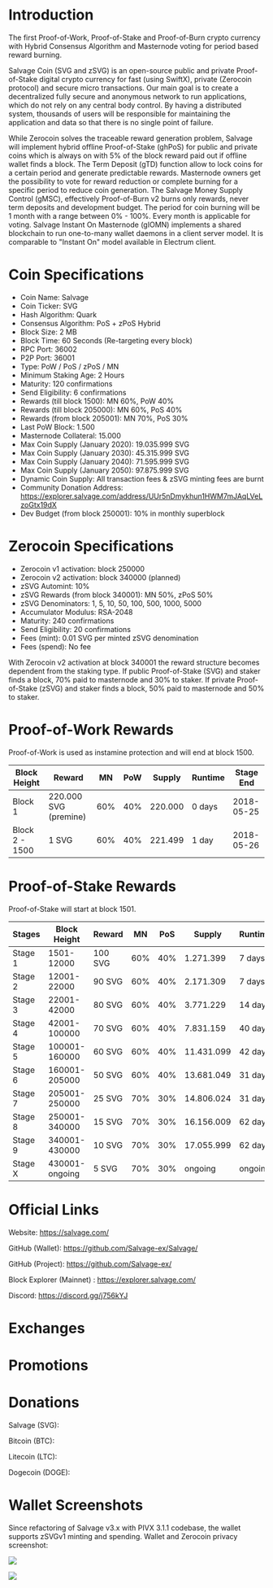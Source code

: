 # Introduction

The first Proof-of-Work, Proof-of-Stake and Proof-of-Burn crypto currency with
Hybrid Consensus Algorithm and Masternode voting for period based reward
burning.

Salvage Coin (SVG and zSVG) is an open-source public and private
Proof-of-Stake digital crypto currency for fast (using SwiftX), private
(Zerocoin protocol) and secure micro transactions. Our main goal is to create a
decentralized fully secure and anonymous network to run applications, which do
not rely on any central body control. By having a distributed system, thousands
of users will be responsible for maintaining the application and data so that
there is no single point of failure.

While Zerocoin solves the traceable reward generation problem, Salvage will
implement hybrid offline Proof-of-Stake (ghPoS) for public and private coins
which is always on with 5% of the block reward paid out if offline wallet finds
a block. The Term Deposit (gTD) function allow to lock coins for a certain
period and generate predictable rewards. Masternode owners get the possibility
to vote for reward reduction or complete burning for a specific period to
reduce coin generation. The Salvage Money Supply Control (gMSC), effectively
Proof-of-Burn v2 burns only rewards, never term deposits and development
budget. The period for coin burning will be 1 month with a range between 0% -
100%. Every month is applicable for voting. Salvage Instant On Masternode
(gIOMN) implements a shared blockchain to run one-to-many wallet daemons in a
client server model. It is comparable to "Instant On" model available in
Electrum client.

# Coin Specifications

* Coin Name: Salvage
* Coin Ticker: SVG
* Hash Algorithm: Quark
* Consensus Algorithm: PoS + zPoS Hybrid
* Block Size: 2 MB
* Block Time: 60 Seconds (Re-targeting every block)
* RPC Port: 36002
* P2P Port: 36001
* Type: PoW / PoS / zPoS / MN
* Minimum Staking Age: 2 Hours
* Maturity: 120 confirmations
* Send Eligibility: 6 confirmations
* Rewards (till block 1500): MN 60%, PoW 40%
* Rewards (till block 205000): MN 60%, PoS 40%
* Rewards (from block 205001): MN 70%, PoS 30%
* Last PoW Block: 1.500
* Masternode Collateral: 15.000
* Max Coin Supply (January 2020): 19.035.999 SVG
* Max Coin Supply (January 2030): 45.315.999 SVG
* Max Coin Supply (January 2040): 71.595.999 SVG
* Max Coin Supply (January 2050): 97.875.999 SVG
* Dynamic Coin Supply: All transaction fees & zSVG minting fees are burnt
* Community Donation Address: https://explorer.salvage.com/address/UUr5nDmykhun1HWM7mJAqLVeLzoGtx19dX
* Dev Budget (from block 250001): 10% in monthly superblock

# Zerocoin Specifications

* Zerocoin v1 activation: block 250000
* Zerocoin v2 activation: block 340000 (planned)
* zSVG Automint: 10%
* zSVG Rewards (from block 340001): MN 50%, zPoS 50%
* zSVG Denominators: 1, 5, 10, 50, 100, 500, 1000, 5000
* Accumulator Modulus: RSA-2048
* Maturity: 240 confirmations
* Send Eligibility: 20 confirmations
* Fees (mint): 0.01 SVG per minted zSVG denomination
* Fees (spend): No fee

With Zerocoin v2 activation at block 340001 the reward structure becomes
dependent from the staking type. If public Proof-of-Stake (SVG) and staker
finds a block, 70% paid to masternode and 30% to staker. If private
Proof-of-Stake (zSVG) and staker finds a block, 50% paid to masternode and 50%
to staker.

# Proof-of-Work Rewards

Proof-of-Work is used as instamine protection and will end at block 1500.

Block Height   | Reward                | MN  | PoW | Supply  | Runtime | Stage End
---------------|-----------------------|-----|-----|---------|---------|-----------
Block 1        | 220.000 SVG (premine) | 60% | 40% | 220.000 | 0 days  | 2018-05-25
Block 2 - 1500 |       1 SVG           | 60% | 40% | 221.499 | 1 day   | 2018-05-26

# Proof-of-Stake Rewards

Proof-of-Stake will start at block 1501.

Stages  | Block Height    | Reward  | MN  | PoS | Supply     | Runtime | Stage End
--------|-----------------|---------|-----|-----|------------|---------|-----------
Stage 1 |      1501-12000 | 100 SVG | 60% | 40% |  1.271.399 |  7 days | 2018-06-02
Stage 2 |     12001-22000 |  90 SVG | 60% | 40% |  2.171.309 |  7 days | 2018-06-09
Stage 3 |     22001-42000 |  80 SVG | 60% | 40% |  3.771.229 | 14 days | 2018-06-23
Stage 4 |    42001-100000 |  70 SVG | 60% | 40% |  7.831.159 | 40 days | 2018-08-02
Stage 5 |   100001-160000 |  60 SVG | 60% | 40% | 11.431.099 | 42 days | 2018-09-13
Stage 6 |   160001-205000 |  50 SVG | 60% | 40% | 13.681.049 | 31 days | 2018-10-14
Stage 7 |   205001-250000 |  25 SVG | 70% | 30% | 14.806.024 | 31 days | 2018-11-14
Stage 8 |   250001-340000 |  15 SVG | 70% | 30% | 16.156.009 | 62 days | 2019-01-15
Stage 9 |   340001-430000 |  10 SVG | 70% | 30% | 17.055.999 | 62 days | 2019-03-18
Stage X |  430001-ongoing |   5 SVG | 70% | 30% |    ongoing | ongoing |    ongoing

# Official Links

Website: https://salvage.com/

GitHub (Wallet): https://github.com/Salvage-ex/Salvage/

GitHub (Project): https://github.com/Salvage-ex/

Block Explorer (Mainnet) : https://explorer.salvage.com/

Discord: https://discord.gg/j756kYJ

# Exchanges

# Promotions

# Donations

Salvage (SVG): 

Bitcoin (BTC): 

Litecoin (LTC): 

Dogecoin (DOGE): 

# Wallet Screenshots

Since refactoring of Salvage v3.x with PIVX 3.1.1 codebase, the wallet supports
zSVGv1 minting and spending. Wallet and Zerocoin privacy screenshot:

![](doc/img/wallet1.png)

![](doc/img/wallet2.png)

